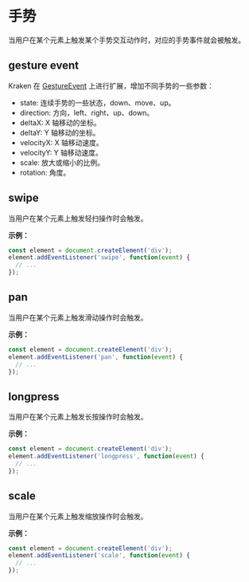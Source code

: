 # 手势

当用户在某个元素上触发某个手势交互动作时，对应的手势事件就会被触发。

## gesture event

Kraken 在 [GestureEvent](https://developer.mozilla.org/zh-CN/docs/Web/API/GestureEvent) 上进行扩展，增加不同手势的一些参数：

- state: 连续手势的一些状态，down、move、up。
- direction: 方向，left、right、up、down。
- deltaX: X 轴移动的坐标。
- deltaY: Y 轴移动的坐标。
- velocityX: X 轴移动速度。
- velocityY: Y 轴移动速度。
- scale: 放大或缩小的比例。
- rotation: 角度。

## swipe

当用户在某个元素上触发轻扫操作时会触发。

**示例：**

```js
const element = document.createElement('div');
element.addEventListener('swipe', function(event) {
  // ...
});
```

## pan

当用户在某个元素上触发滑动操作时会触发。

**示例：**

```js
const element = document.createElement('div');
element.addEventListener('pan', function(event) {
  // ...
});
```

## longpress

当用户在某个元素上触发长按操作时会触发。

**示例：**

```js
const element = document.createElement('div');
element.addEventListener('longpress', function(event) {
  // ...
});
```

## scale

当用户在某个元素上触发缩放操作时会触发。

**示例：**

```js
const element = document.createElement('div');
element.addEventListener('scale', function(event) {
  // ...
});
```
